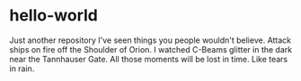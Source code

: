 # hello-world
Just another repository
I've seen things you people wouldn't believe. Attack ships on fire off the Shoulder of Orion. I watched C-Beams glitter in the dark near the Tannhauser Gate. All those moments will be lost in time. Like tears in rain.
